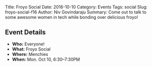 Title: Froyo Social
Date: 2016-10-10
Category: Events
Tags: social
Slug: froyo-social-f16
Author: Niv Govindaraju
Summary: Come out to talk to some awesome women in tech while bonding over delicious froyo!

## Event Details ##

+ **Who:** Everyone!
+ **What:** Froyo Social
+ **Where:** Menchies
+ **When:** Mon. Oct 10, 6:30&ndash;7:30PM
